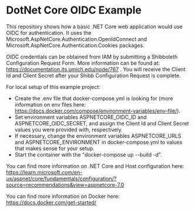 # DotNet Core OIDC Example

This repository shows how a basic .NET Core web application would use OIDC for authentication. It uses the 
Microsoft.AspNetCore.Authentication.OpenIdConnect and Microsoft.AspNetCore.Authentication.Cookies packages.

OIDC credentials can be obtained from IAM by submitting a Shibboleth Configuration Request Form. More information can be found at:
https://documentation.its.umich.edu/node/767 . You will receive the Client Id and Client Secret after your Shibb Configuration Request is complete. 

For local setup of this example project:
- Create the .env file that docker-compose.yml is looking for (more information on env files here: https://docs.docker.com/compose/environment-variables/env-file/).
- Set environment variables ASPNETCORE_OIDC_ID and ASPNETCORE_OIDC_SECRET, and assign the Client Id and Client Secret values you were provided with, respectively.
- If necessary, change the environment variables ASPNETCORE_URLS and ASPNETCORE_ENVIRONMENT in docker-compose.yml to values that makes sense for your setup.
- Start the container with the "docker-compose up --build -d".

You can find more information on .NET Core and Host configuration 
here: https://learn.microsoft.com/en-us/aspnet/core/fundamentals/configuration/?source=recommendations&view=aspnetcore-7.0 

You can find more information on Docker here: https://docs.docker.com/get-started/
